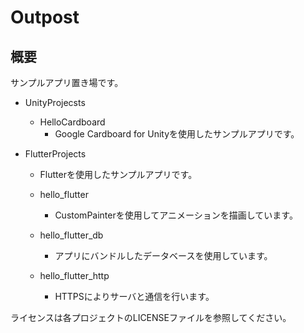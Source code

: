 # Outpost

## 概要

サンプルアプリ置き場です。

- UnityProjecsts
    - HelloCardboard
        - Google Cardboard for Unityを使用したサンプルアプリです。

- FlutterProjects
    - Flutterを使用したサンプルアプリです。
    - hello_flutter
        - CustomPainterを使用してアニメーションを描画しています。

    - hello_flutter_db
        - アプリにバンドルしたデータベースを使用しています。
    
    - hello_flutter_http
        - HTTPSによりサーバと通信を行います。

ライセンスは各プロジェクトのLICENSEファイルを参照してください。

